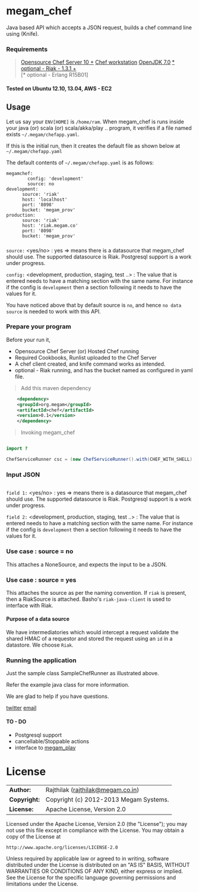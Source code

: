megam_chef
==========

Java based API which accepts a JSON request, builds a chef command line using (Knife).

### Requirements

> [Opensource Chef Server 10 +](http://docs.opscode.com/chef_overview_server_open_source.html)
> [Chef workstation](http://docs.opscode.com/install_workstation.html)
> [OpenJDK 7.0](http://openjdk.java.net/install/index.html)
> [* optional - Riak - 1.3.1 +](http://docs.basho.com/riak/latest/tutorials/installation/Installing-on-Debian-and-Ubuntu/)  
> [* optional - Erlang R15B01]

#### Tested on Ubuntu 12.10, 13.04, AWS - EC2

## Usage

Let us say your `ENV[HOME]` is `/home/ram`. When megam_chef is runs inside your java (or) scala (or) scala/akka/play .. program, 
it verifies if a file named exists `~/.megam/chefapp.yaml`.

If this is the initial run, then it creates the default file as shown below at `~/.megam/chefapp.yaml` 

The default contents of `~/.megam/chefapp.yaml` is as follows:

```
megamchef: 
        config: 'development'
        source: no
development: 
      source: 'riak'
      host: 'localhost'
      port: '8098'
      bucket: 'megam_prov'
production: 
      source: 'riak'
      host: 'riak.megam.co'
      port: '8098'
      bucket: 'megam_prov'      
```
###

`source:` <yes/no> : yes => means there is a datasource that megam_chef should use. The supported datasource is Riak.
Postgresql support is a work under progress.

`config:` <development, production, staging, test ..> : The value that is entered needs to have a matching section with the 
same name. For instance if the config is `development` then a section following it needs to have the values for it.

You have noticed above that by default source is `no`, and hence `no data source` is needed to work with this API. 

### Prepare your program

Before your run it,

* Opensource Chef Server (or) Hosted Chef running
* Required Cookbooks, Runlist uploaded to the Chef Server
* A chef client created, and knife command works as intended.
* optional - Riak running, and has the bucket named as configured in yaml file.


> Add this maven dependency

```xml
	<dependency>
	<groupId>org.megam</groupId>
	<artifactId>chef</artifactId>
	<version>0.1</version>
	</dependency>
```

> Invoking megam_chef

```java

import ?

ChefServiceRunner csc = (new ChefServiceRunner().with(CHEF_WITH_SHELL).input(__);

```
### Input JSON

```json

```

`field 1:` <yes/no> : yes => means there is a datasource that megam_chef should use. The supported datasource is Riak.
Postgresql support is a work under progress.

`field 2:` <development, production, staging, test ..> : The value that is entered needs to have a matching section with the 
same name. For instance if the config is `development` then a section following it needs to have the values for it.



### Use case : source = no

This attaches a NoneSource, and expects the input to be a JSON.


### Use case : source = yes

This attaches the source as per the naming convention. If `riak` is present, then a RiakSource is attached.
Basho's `riak-java-client` is used to interface with Riak.

#### Purpose of a data source

We have intermediatories which would intercept a request validate the shared HMAC of a requestor and stored the 
request using an `id` in a datastore. We choose `Riak`. 

   
### Running the application

Just the sample class SampleChefRunner as illustrated above.
 
Refer the example java class for more information. 

We are glad to help if you have questions.

[twitter](http://twitter.com/indykish) [email](rajthilak@megam.co.in)

#### TO - DO

* Postgresql support
* cancellable/Stoppable actions
* interface to [megam_play](https://github.com/indykish/megam_play) 
	
# License


|                      |                                          |
|:---------------------|:-----------------------------------------|
| **Author:**          | Rajthilak (<rajthilak@megam.co.in>)
| **Copyright:**       | Copyright (c) 2012-2013 Megam Systems.
| **License:**         | Apache License, Version 2.0

Licensed under the Apache License, Version 2.0 (the "License");
you may not use this file except in compliance with the License.
You may obtain a copy of the License at

    http://www.apache.org/licenses/LICENSE-2.0

Unless required by applicable law or agreed to in writing, software
distributed under the License is distributed on an "AS IS" BASIS,
WITHOUT WARRANTIES OR CONDITIONS OF ANY KIND, either express or implied.
See the License for the specific language governing permissions and
limitations under the License.

